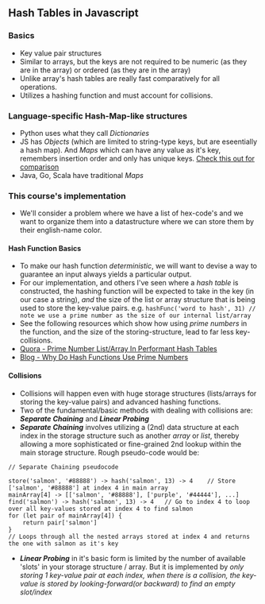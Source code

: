## Hash Tables in Javascript

### Basics
- Key value pair structures
- Similar to arrays, but the keys are not required to be numeric (as they are in the array) or ordered (as they are in the array)
- Unlike array's hash tables are really fast comparatively for all operations.
- Utilizes a hashing function and must account for collisions.

### Language-specific Hash-Map-like structures
- Python uses what they call _Dictionaries_
- JS has _Objects_ (which are limited to string-type keys, but are eseentially a hash map). And _Maps_ which can have any value as it's key, remembers insertion order and only has unique keys. [Check this out for comparison](https://developer.mozilla.org/en-US/docs/Web/JavaScript/Reference/Global_Objects/Map)
- Java, Go, Scala have traditional _Maps_

### This course's implementation 
- We'll consider a problem where we have a list of hex-code's and we want to organize them into a datastructure where we can store them by their english-name color.

#### Hash Function Basics
- To make our hash function _deterministic_, we will want to devise a way to guarantee an input always yields a particular output. 
- For our implementation, and others I've seen where a _hash table_ is constructed, the hashing function will be expected to take in the key (in our case a string), _and_ the size of the list or array structure that is being used to store the key-value pairs. e.g. ```hashFunc('word to hash', 31) // note we use a prime number as the size of our internal list/array```
- See the following resources which show how using _prime numbers_ in the function, and the size of the storing-structure, lead to far less key-collisions. 
- [Quora - Prime Number List/Array In Performant Hash Tables](https://www.quora.com/Does-making-array-size-a-prime-number-help-in-hash-table-implementation-Why)
- [Blog - Why Do Hash Functions Use Prime Numbers](https://computinglife.wordpress.com/2008/11/20/why-do-hash-functions-use-prime-numbers/)

#### Collisions
- Collisions will happen even with huge storage structures (lists/arrays for storing the key-value pairs) and advanced hashing functions. 
- Two of the fundamental/basic methods with dealing with collisions are: _**Separate Chaining**_ and _**Linear Probing**_
- _**Separate Chaining**_ involves utilizing a (2nd) data structure at each index in the storage structure such as another _array_ or _list_, thereby allowing a more sophisticated or fine-grained 2nd lookup within the main storage structure. Rough pseudo-code would be: 
```
// Separate Chaining pseudocode

store('salmon', '#88888') -> hash('salmon', 13) -> 4    // Store ['salmon', '#88888'] at index 4 in main array
mainArray[4] -> [['salmon', '#88888'], ['purple', '#44444'], ...]
find('salmon') -> hash('salmon', 13) -> 4   // Go to index 4 to loop over all key-values stored at index 4 to find salmon
for (let pair of mainArray[4]) {
    return pair['salmon']
}
// Loops through all the nested arrays stored at index 4 and returns the one with salmon as it's key
```
- _**Linear Probing**_ in it's basic form is limited by the number of available 'slots' in your storage structure / array. But it is implemented by *only storing 1 key-value pair at each index, when there is a collision, the key-value is stored by looking-forward(or backward) to find an empty slot/index*